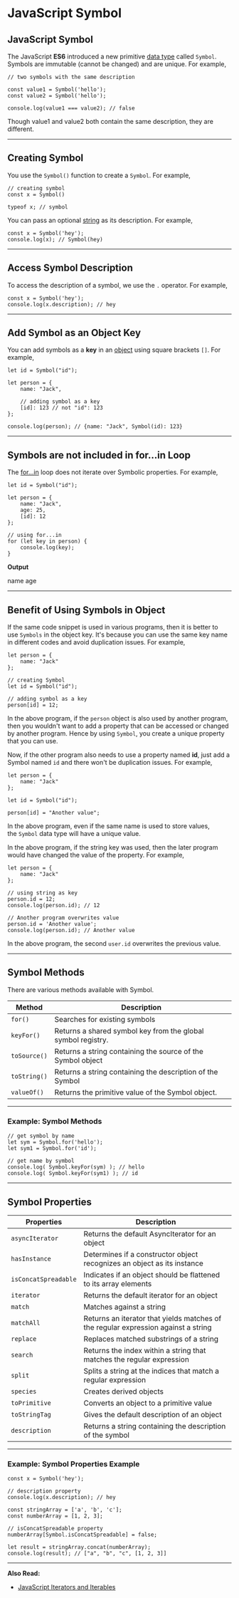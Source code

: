# JavaScript Symbol

## JavaScript Symbol

The JavaScript **ES6** introduced a new primitive [data type](https://www.programiz.com/javascript/data-types) called `Symbol`. Symbols are immutable (cannot be changed) and are unique. For example,

```
// two symbols with the same description

const value1 = Symbol('hello');
const value2 = Symbol('hello');

console.log(value1 === value2); // false
```

Though value1 and value2 both contain the same description, they are different.

---

## Creating Symbol

You use the `Symbol()` function to create a `Symbol`. For example,

```
// creating symbol
const x = Symbol()

typeof x; // symbol
```

You can pass an optional [string](https://www.programiz.com/javascript/string) as its description. For example,

```
const x = Symbol('hey');
console.log(x); // Symbol(hey)
```

---

## Access Symbol Description

To access the description of a symbol, we use the `.` operator. For example,

```
const x = Symbol('hey');
console.log(x.description); // hey
```

---

## Add Symbol as an Object Key

You can add symbols as a **key** in an [object](https://www.programiz.com/javascript/object) using square brackets `[]`. For example,

```
let id = Symbol("id");

let person = {
    name: "Jack",

    // adding symbol as a key
    [id]: 123 // not "id": 123
};

console.log(person); // {name: "Jack", Symbol(id): 123}
```

---

## Symbols are not included in for...in Loop

The [for...in](https://www.programiz.com/javascript/for-in) loop does not iterate over Symbolic properties. For example,

```
let id = Symbol("id");

let person = {
    name: "Jack",
    age: 25,
    [id]: 12
};

// using for...in
for (let key in person) {
    console.log(key);
}
```

**Output**

name
age

---

## Benefit of Using Symbols in Object

If the same code snippet is used in various programs, then it is better to use `Symbols` in the object key. It's because you can use the same key name in different codes and avoid duplication issues. For example,

```
let person = {
    name: "Jack"
};

// creating Symbol
let id = Symbol("id");

// adding symbol as a key
person[id] = 12;
```

In the above program, if the `person` object is also used by another program, then you wouldn't want to add a property that can be accessed or changed by another program. Hence by using `Symbol`, you create a unique property that you can use.

Now, if the other program also needs to use a property named **id**, just add a Symbol named `id` and there won't be duplication issues. For example,

```
let person = {
    name: "Jack"
};

let id = Symbol("id");

person[id] = "Another value";
```

In the above program, even if the same name is used to store values, the `Symbol` data type will have a unique value.

In the above program, if the string key was used, then the later program would have changed the value of the property. For example,

```
let person = {
    name: "Jack"
};

// using string as key
person.id = 12;
console.log(person.id); // 12

// Another program overwrites value
person.id = 'Another value';
console.log(person.id); // Another value
```

In the above program, the second `user.id` overwrites the previous value.

---

## Symbol Methods

There are various methods available with Symbol.

|Method|Description|
|---|---|
|`for()`|Searches for existing symbols|
|`keyFor()`|Returns a shared symbol key from the global symbol registry.|
|`toSource()`|Returns a string containing the source of the Symbol object|
|`toString()`|Returns a string containing the description of the Symbol|
|`valueOf()`|Returns the primitive value of the Symbol object.|

---

### Example: Symbol Methods

```
// get symbol by name
let sym = Symbol.for('hello');
let sym1 = Symbol.for('id');

// get name by symbol
console.log( Symbol.keyFor(sym) ); // hello
console.log( Symbol.keyFor(sym1) ); // id
```

---

## Symbol Properties

|Properties|Description|
|---|---|
|`asyncIterator`|Returns the default AsyncIterator for an object|
|`hasInstance`|Determines if a constructor object recognizes an object as its instance|
|`isConcatSpreadable`|Indicates if an object should be flattened to its array elements|
|`iterator`|Returns the default iterator for an object|
|`match`|Matches against a string|
|`matchAll`|Returns an iterator that yields matches of the regular expression against a string|
|`replace`|Replaces matched substrings of a string|
|`search`|Returns the index within a string that matches the regular expression|
|`split`|Splits a string at the indices that match a regular expression|
|`species`|Creates derived objects|
|`toPrimitive`|Converts an object to a primitive value|
|`toStringTag`|Gives the default description of an object|
|`description`|Returns a string containing the description of the symbol|

---

### Example: Symbol Properties Example

```
const x = Symbol('hey');

// description property
console.log(x.description); // hey

const stringArray = ['a', 'b', 'c'];
const numberArray = [1, 2, 3];

// isConcatSpreadable property
numberArray[Symbol.isConcatSpreadable] = false;

let result = stringArray.concat(numberArray);
console.log(result); // ["a", "b", "c", [1, 2, 3]]
```

---

**Also Read:**

- [JavaScript Iterators and Iterables](https://www.programiz.com/javascript/iterators-iterables)